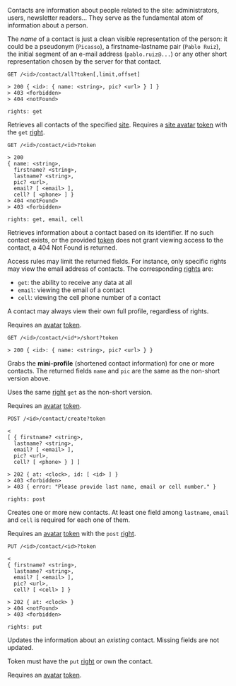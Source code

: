Contacts are information about people related to the site:
administrators, users, newsletter readers... They serve as the 
fundamental atom of information about a person.

The *name* of a contact is just a clean visible representation of the
person: it could be a pseudonym (`Picasso`), a firstname-lastname pair
(`Pablo Ruiz`), the initial segment of an e-mail address
(`pablo.ruiz@...`) or any other short representation chosen by the
server for that contact.

    GET /<id>/contact/all?token[,limit,offset]

    > 200 { <id>: { name: <string>, pic? <url> } ] }
    > 403 <forbidden>
    > 404 <notFound>

    rights: get

Retrieves all contacts of the specified [site](site.md). Requires a 
[site avatar](siteAdmin.md) [token](token.md) with the `get` 
[right](right.md).

    GET /<id>/contact/<id>?token
    
    > 200 
    { name: <string>, 
      firstname? <string>, 
      lastname? <string>, 
      pic? <url>, 
      email? [ <email> ],
      cell? [ <phone> ] }
    > 404 <notFound>
    > 403 <forbidden>

    rights: get, email, cell

Retrieves information about a contact based on its identifier. If no such 
contact exists, or the provided [token](token.md) does not grant viewing 
access to the contact, a 404 Not Found is returned. 

Access rules may limit the returned fields. For instance, only specific 
rights may view the email address of contacts. The corresponding 
[rights](right.md) are:

 - `get`: the ability to receive any data at all
 - `email`: viewing the email of a contact
 - `cell`: viewing the cell phone number of a contact

A contact may always view their own full profile, regardless of rights. 

Requires an [avatar](avatar.md) [token](token.md).

    GET /<id>/contact/<id*>/short?token

    > 200 { <id>: { name: <string>, pic? <url> } }
    
<a name="mini-profile"></a>
Grabs the **mini-profile** (shortened contact information) for one or
more contacts. The returned fields `name` and `pic` are the same as
the non-short version above.

Uses the same [right](right.md) `get` as the non-short version.

Requires an [avatar](avatar.md) [token](token.md).

    POST /<id>/contact/create?token

    < 
    [ { firstname? <string>, 
      lastname? <string>, 
      email? [ <email> ], 
      pic? <url>,
      cell? [ <phone> } ] ]

    > 202 { at: <clock>, id: [ <id> ] }
    > 403 <forbidden>
    > 403 { error: "Please provide last name, email or cell number." }

    rights: post

Creates one or more new contacts. At least one field among `lastname`, 
`email` and `cell` is required for each one of them. 

Requires an [avatar](avatar.md) [token](token.md) with the `post` 
[right](right.md).

    PUT /<id>/contact/<id>?token

    <
    { firstname? <string>,
      lastname? <string>, 
      email? [ <email> ],
      pic? <url>, 
      cell? [ <cell> ] }

    > 202 { at: <clock> }
    > 404 <notFound>
    > 403 <forbidden>

    rights: put

Updates the information about an _existing_ contact. Missing fields are
not updated. 

Token must have the `put` [right](right.md) or own the contact. 

Requires an [avatar](avatar.md) [token](token.md). 
